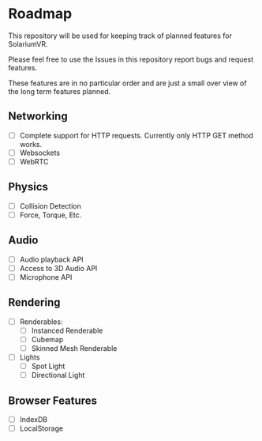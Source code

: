 # Roadmap

This repository will be used for keeping track of planned features for SolariumVR.

Please feel free to use the Issues in this repository report bugs and request features.

These features are in no particular order and are just a small over view of the long term features planned.

## Networking

- [ ] Complete support for HTTP requests. Currently only HTTP GET method works.
- [ ] Websockets
- [ ] WebRTC

## Physics

- [ ] Collision Detection
- [ ] Force, Torque, Etc.

## Audio

- [ ] Audio playback API
- [ ] Access to 3D Audio API
- [ ] Microphone API

## Rendering

- [ ] Renderables:
  - [ ] Instanced Renderable
  - [ ] Cubemap
  - [ ] Skinned Mesh Renderable
  
- [ ] Lights
  - [ ] Spot Light
  - [ ] Directional Light
  
## Browser Features

 - [ ] IndexDB
 - [ ] LocalStorage

